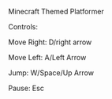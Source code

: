 Minecraft Themed Platformer

Controls:

Move Right: D/right arrow

Move Left: A/Left Arrow

Jump: W/Space/Up Arrow

Pause: Esc

